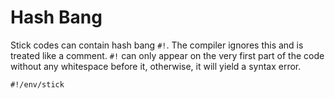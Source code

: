 # Hash Bang

Stick codes can contain hash bang `#!`. The compiler ignores this and is treated like a comment. `#!` can only appear on the very first part of the code without any whitespace before it, otherwise, it will yield a syntax error.

```stick
#!/env/stick
```
